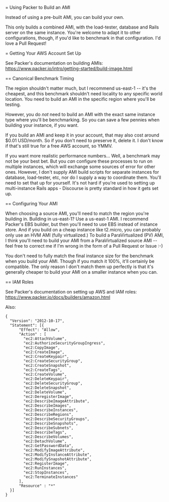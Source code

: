 = Using Packer to Build an AMI

Instead of using a pre-built AMI, you can build your own.

This only builds a combined AMI, with the load-tester, database and Rails server on the same instance. You're welcome to adapt it to other configurations, though, if you'd like to benchmark in that configuration. I'd love a Pull Request!

= Getting Your AWS Account Set Up

See Packer's documentation on building AMIs: https://www.packer.io/intro/getting-started/build-image.html

== Canonical Benchmark Timing

The region shouldn't matter much, but I recommend us-east-1 -- it's the cheapest, and this benchmark shouldn't need locality to any specific world location. You need to build an AMI in the specific region where you'll be testing.

However, you do *not* need to build an AMI with the exact same instance type where you'll be benchmarking. So you can save a few pennies when building your instance, if you want.

If you build an AMI and keep it in your account, that may also cost around $0.01 USD/month. So if you don't need to preserve it, delete it. I don't know if that's still true for a free AWS account, so YMMV.

If you want more realistic performance numbers... Well, a benchmark may not be your best bet. But you *can* configure these processes to run on multiple instances, which will exchange some sources of error for other ones. However, I don't supply AMI build scripts for separate instances for database, load-tester, etc, nor do I supply a way to coordinate them. You'll need to set that up for yourself. It's not hard if you're used to setting up multi-instance Rails apps - Discourse is pretty standard in how it gets set up.

== Configuring Your AMI

When choosing a source AMI, you'll need to match the region you're building in. Building in us-east-1? Use a us-east-1 AMI. I recommend Packer's EBS builder, but then you'll need to use EBS instead of instance store. And if you build on a cheap instance like t2.micro, you can probably only use an HVM AMI (fully virtualized.) To build a ParaVirtualized (PV) AMI, I think you'll need to build your AMI from a ParaVirtualized source AMI -- feel free to correct me if I'm wrong in the form of a Pull Request or Issue :-)

You don't need to fully match the final instance size for the benchmark when you build your AMI. Though if you match it 100%, it'll certainly be compatible. The only reason I don't match them up perfectly is that it's generally cheaper to build your AMI on a smaller instance when you can.

== IAM Roles

See Packer's documentation on setting up AWS and IAM roles: https://www.packer.io/docs/builders/amazon.html

Also:

    {
      "Version": "2012-10-17",
      "Statement": [{
          "Effect": "Allow",
          "Action" : [
            "ec2:AttachVolume",
            "ec2:AuthorizeSecurityGroupIngress",
            "ec2:CopyImage",
            "ec2:CreateImage",
            "ec2:CreateKeypair",
            "ec2:CreateSecurityGroup",
            "ec2:CreateSnapshot",
            "ec2:CreateTags",
            "ec2:CreateVolume",
            "ec2:DeleteKeypair",
            "ec2:DeleteSecurityGroup",
            "ec2:DeleteSnapshot",
            "ec2:DeleteVolume",
            "ec2:DeregisterImage",
            "ec2:DescribeImageAttribute",
            "ec2:DescribeImages",
            "ec2:DescribeInstances",
            "ec2:DescribeRegions",
            "ec2:DescribeSecurityGroups",
            "ec2:DescribeSnapshots",
            "ec2:DescribeSubnets",
            "ec2:DescribeTags",
            "ec2:DescribeVolumes",
            "ec2:DetachVolume",
            "ec2:GetPasswordData",
            "ec2:ModifyImageAttribute",
            "ec2:ModifyInstanceAttribute",
            "ec2:ModifySnapshotAttribute",
            "ec2:RegisterImage",
            "ec2:RunInstances",
            "ec2:StopInstances",
            "ec2:TerminateInstances"
          ],
          "Resource" : "*"
      }]
    }

